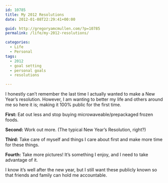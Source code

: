 ```yaml
---
id: 10785
title: My 2012 Resolutions
date: 2012-01-08T22:29:41+00:00

guid: http://gregoryamcmullen.com/?p=10785
permalink: /life/my-2012-resolutions/

categories:
  - Life
  - Personal
tags:
  - 2012
  - goal setting
  - personal goals
  - resolutions

---
```

I honestly can&#8217;t remember the last time I actually wanted to make a New Year&#8217;s resolution. However, I am wanting to better my life and others around me so here it is; making it 100% public for the first time.

**First:** Eat out less and stop buying microwaveable/prepackaged frozen foods.

**Second:** Work out more. (The typical New Year&#8217;s Resolution, right?)

**Third:** Take care of myself and things I care about first and make more time for these things.

**Fourth:** Take more pictures! It&#8217;s something I enjoy, and I need to take advantage of it.

I know it&#8217;s well after the new year, but I still want these&nbsp;publicly known so that friends and family can hold me accountable.
